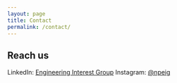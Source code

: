 ```yaml
---
layout: page
title: Contact
permalink: /contact/
---
```


## Reach us
LinkedIn: [Engineering Interest Group](https://www.linkedin.com/company/npeig/)
Instagram: [@npeig](https://www.instagram.com/npeig/)
